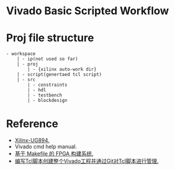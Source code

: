 # Vivado Basic Scripted Workflow

# Proj file structure

    - workspace
        | - ip(not used so far)
        | - proj
            | - {xilinx auto-work dir}
        | - script(genertaed tcl script)
        | - src
            | - constraints
            | - hdl
            | - testbench
            | - blockdesign

# Reference

- [Xilinx-UG894.](https://www.xilinx.com/support/documents/sw_manuals/xilinx2022_2/ug894-vivado-tcl-scripting.pdf)
- Vivado cmd help manual.
- [基于 Makefile 的 FPGA 构建系统.](https://blog.csdn.net/qq_36525177/article/details/135377399)
- [编写Tcl脚本创建整个Vivado工程并通过Git对Tcl脚本进行管理.](https://blog.csdn.net/m0_73063250/article/details/130096267)